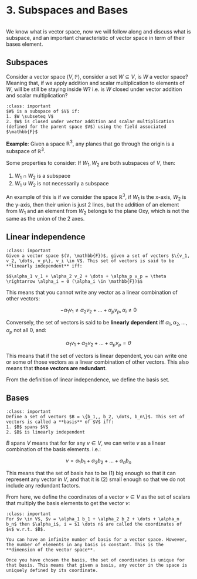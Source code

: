# 3. Subspaces and Bases
```{contents}
```
We know what is vector space, now we will follow along and discuss what is subspace, and an important characteristic of vector space in term of their bases element.

## Subspaces
Consider a vector space $(V, \mathbb{F})$, consider a set $W \subseteq V$, is $W$ a vector space? Meaning that, if we apply addition and scalar multiplication to elements of $W$, will be still be staying inside $W$? i.e. is $W$ closed under vector addition and scalar multiplication?

```{admonition} Definition
:class: important
$W$ is a subspace of $V$ if:
1. $W \subseteq V$
2. $W$ is closed under vector addition and scalar multiplication (defined for the parent space $V$) using the field associated $\mathbb{F}$
```

**Example**: Given a space $\mathbb{R}^3$, any planes that go through the origin is a subspace of $\mathbb{R}^3$. 

Some properties to consider: If $W_1, W_2$ are both subspaces of $V$, then:
1. $W_1 \cap W_2$ is a subspace
2. $W_1 \cup W_2$ is not necessarily a subspace

An example of this is if we consider the space $\mathbb{R}^3$, if $W_1$ is the x-axis, $W_2$ is the y-axis, then their union is just 2 lines, but the addition of an element from $W_1$ and an element from $W_2$ belongs to the plane Oxy, which is not the same as the union of the 2 axes.

## Linear independence
```{admonition} Definition
:class: important
Given a vector space $(V, \mathbb{F})$, given a set of vectors $\{v_1, v_2, \dots, v_p\}, v_i \in V$. This set of vectors is said to be **linearly independent** iff:

$$\alpha_1 v_1 + \alpha_2 v_2 + \dots + \alpha_p v_p = \theta \rightarrow \alpha_i = 0 (\alpha_i \in \mathbb{F})$$
```

This means that you cannot write any vector as a linear combination of other vectors:

$$
-\alpha_1 v_1 \neq \alpha_2 v_2 + \dots + \alpha_p v_p, \alpha_i \neq 0
$$

Conversely, the set of vectors is said to be **linearly dependent** iff $\alpha_1, \alpha_2, \dots, \alpha_p$ not all 0, and:

$$
\alpha_1 v_1 + \alpha_2 v_2 + \dots + \alpha_p v_p = \theta
$$

This means that if the set of vectors is linear dependent, you can write one or some of those vectors as a linear combination of other vectors. This also means that **those vectors are redundant**.

From the definition of linear independence, we define the basis set.

## Bases
```{admonition} Definition
:class: important
Define a set of vectors $B = \{b_1,, b_2, \dots, b_n\}$. This set of vectors is called a **basis** of $V$ iff:
1. $B$ spans $V$
2. $B$ is linearly independent 
```

$B$ spans $V$ means that for for any $v \in V$, we can write $v$ as a linear combination of the basis elements. i.e.:

$$
v = \alpha_1 b_1 + \alpha_2 b_2 + \dots + \alpha_n b_n
$$

This means that the set of basis has to be (1) big enough so that it can represent any vector in $V$, and that it is (2) small enough so that we do not include any redundant factors.

From here, we define the coordinates of a vector $v \in V$ as the set of scalars that multiply the basis elements to get the vector $v$:

```{admonition} Definition
:class: important
For $v \in V$, $v = \alpha_1 b_1 + \alpha_2 b_2 + \dots + \alpha_n b_n$ then $\alpha_i$, i = $1 \dots n$ are called the coordinates of $v$ w.r.t. $B$.
```

```{note}
You can have an infinite number of basis for a vector space. However, the number of elements in any basis is constant. This is the **dimension of the vector space**.
```

```{note}
Once you have chosen the basis, the set of coordinates is unique for that basis. This means that given a basis, any vector in the space is uniquely defined by its coordinate.
```